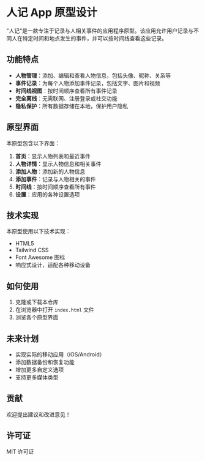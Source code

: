 # 人记 App 原型设计

"人记"是一款专注于记录与人相关事件的应用程序原型。该应用允许用户记录与不同人在特定时间和地点发生的事件，并可以按时间线查看这些记录。

## 功能特点

- **人物管理**：添加、编辑和查看人物信息，包括头像、昵称、关系等
- **事件记录**：为每个人物添加事件记录，包括文字、图片和视频
- **时间线视图**：按时间顺序查看所有事件记录
- **完全离线**：无需联网、注册登录或社交功能
- **隐私保护**：所有数据存储在本地，保护用户隐私

## 原型界面

本原型包含以下界面：

1. **首页**：显示人物列表和最近事件
2. **人物详情**：显示人物信息和相关事件
3. **添加人物**：添加新的人物信息
4. **添加事件**：记录与人物相关的事件
5. **时间线**：按时间顺序查看所有事件
6. **设置**：应用的各种设置选项

## 技术实现

本原型使用以下技术实现：

- HTML5
- Tailwind CSS
- Font Awesome 图标
- 响应式设计，适配各种移动设备

## 如何使用

1. 克隆或下载本仓库
2. 在浏览器中打开 `index.html` 文件
3. 浏览各个原型界面

## 未来计划

- 实现实际的移动应用（iOS/Android）
- 添加数据备份和恢复功能
- 增加更多自定义选项
- 支持更多媒体类型

## 贡献

欢迎提出建议和改进意见！

## 许可证

MIT 许可证 